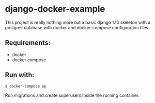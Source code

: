 # django-docker-example

This project is really nothing more but a basic django 1.10 skeleton with a postgres database with docker and docker-compose configuration files.

## Requirements:

  - docker
  - docker compose

## Run with:

    $ docker-compose up

Run migrations and create superusers inside the running container.
